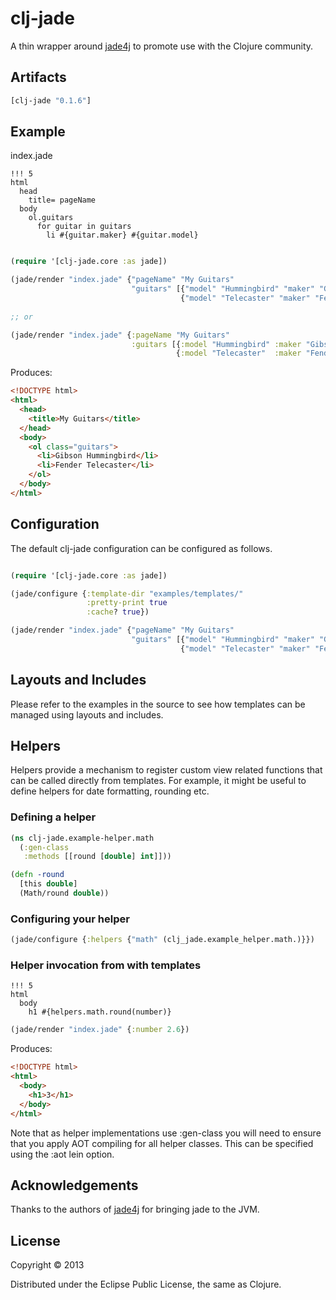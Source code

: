 # clj-jade

A thin wrapper around [jade4j](https://github.com/neuland/jade4j) to promote use with the Clojure community.

## Artifacts

```clojure
[clj-jade "0.1.6"]
```

## Example

index.jade

```
!!! 5
html
  head
    title= pageName
  body
    ol.guitars
      for guitar in guitars
        li #{guitar.maker} #{guitar.model} 
```


```clojure

(require '[clj-jade.core :as jade])

(jade/render "index.jade" {"pageName" "My Guitars"
                           "guitars" [{"model" "Hummingbird" "maker" "Gibson"} 
                                      {"model" "Telecaster" "maker" "Fender"}]})
                                      
;; or

(jade/render "index.jade" {:pageName "My Guitars"
                           :guitars [{:model "Hummingbird" :maker "Gibson"} 
                                     {:model "Telecaster"  :maker "Fender"}]})
```

Produces:

```html
<!DOCTYPE html>
<html>
  <head>
    <title>My Guitars</title>
  </head>
  <body>
    <ol class="guitars">
      <li>Gibson Hummingbird</li>
      <li>Fender Telecaster</li>
    </ol>
  </body>
</html>
```

## Configuration 

The default clj-jade configuration can be configured as follows.

```clojure

(require '[clj-jade.core :as jade])

(jade/configure {:template-dir "examples/templates/"
                 :pretty-print true
                 :cache? true})

(jade/render "index.jade" {"pageName" "My Guitars"
                           "guitars" [{"model" "Hummingbird" "maker" "Gibson"} 
                                      {"model" "Telecaster" "maker" "Fender"}]})
```
## Layouts and Includes

Please refer to the examples in the source to see how templates can be managed using layouts and includes. 

## Helpers 

Helpers provide a mechanism to register custom view related functions that can be called directly from templates. For example, it might be useful to
define helpers for date formatting, rounding etc.

### Defining a helper

```clojure
(ns clj-jade.example-helper.math
  (:gen-class
   :methods [[round [double] int]]))

(defn -round
  [this double]
  (Math/round double))
```
### Configuring your helper

```clojure
(jade/configure {:helpers {"math" (clj_jade.example_helper.math.)}})

```

### Helper invocation from with templates

```
!!! 5
html
  body
    h1 #{helpers.math.round(number)}
```

```clojure
(jade/render "index.jade" {:number 2.6})
```

Produces:

```html
<!DOCTYPE html>
<html>
  <body>
    <h1>3</h1>
  </body>
</html>
```

Note that as helper implementations use :gen-class you will need to ensure that you apply AOT compiling for all helper classes. 
This can be specified using the :aot lein option.

## Acknowledgements

Thanks to the authors of [jade4j](https://github.com/neuland/jade4j) for bringing jade to the JVM.

## License

Copyright © 2013 

Distributed under the Eclipse Public License, the same as Clojure.
